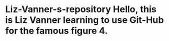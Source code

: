 # Liz-Vanner-s-repository Hello, this is Liz Vanner learning to use Git-Hub for the famous figure 4.
